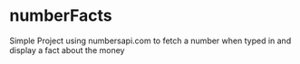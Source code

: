 # numberFacts

Simple Project using numbersapi.com to fetch a number when typed in and display a fact about the money

